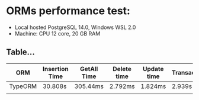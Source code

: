 # ORMs performance test:


- Local hosted PostgreSQL 14.0, Windows WSL 2.0
- Machine: CPU 12 core, 20 GB RAM
## Table... 
| ORM  | Insertion Time | GetAll Time | Delete time | Update time | Transaction | Query |
| ------------- | ------------- | ------------- | ------------- | ------------- | ------------- | ------------- |
| TypeORM  | 30.808s | 305.44ms | 2.792ms | 1.824ms | 2.939s | 505.046ms |
|          |         | | | | | |

